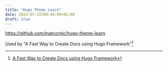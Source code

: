 ```yaml
---
title: "Hugo Theme Learn"
date: 2023-07-31T09:44:59+01:00
draft: true
---
```


https://github.com/matcornic/hugo-theme-learn

Used by "A Fast Way to Create Docs using Hugo Framework"[^1]

[^1]: [A Fast Way to Create Docs using Hugo Framework](https://medium.com/@amirm.lavasani/a-fast-way-to-create-docs-using-hugo-framework-e49b7cb582af)